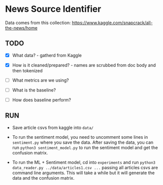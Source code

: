 # News Source Identifier 

Data comes from this collection: https://www.kaggle.com/snapcrack/all-the-news/home

## TODO
- [x] What data? - gatherd from Kaggle
- [x] How is it cleaned/prepared? - names are scrubbed from doc body and then
  tokenized
- [ ] What metrics are we using? 
- [ ] What is the baseline?
- [ ] How does baseline perform? 


## RUN
- Save article csvs from kaggle into `data/`

- To run the sentiment model, you need to uncomment some lines in `sentiment.py`
  where you save the data. After saving the data, you can run `python3
  sentiment_model.py` to run the sentiment model and get the confusion matrix.

- To run the ML + Sentiment model, cd into `experiments` and run `python3
  data_reader.py ../data/articles1.csv ...` passing all articles csvs are
  command line arguments. This will take a while but it will generate the data
  and the confusion matrix. 

